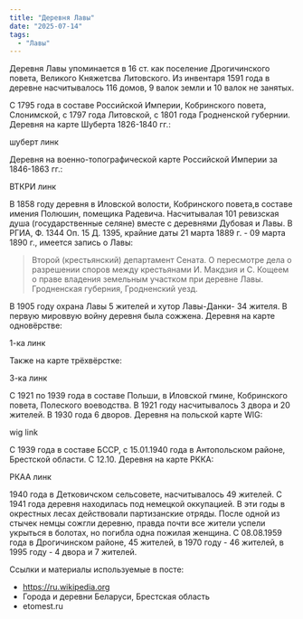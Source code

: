 ```yaml
---
title: "Деревня Лавы"
date: "2025-07-14"
tags: 
  - "Лавы"
---
```


Деревня Лавы упоминается в 16 ст. как поселение Дрогичинского повета, Великого Княжетсва Литовского. Из инвентаря 1591 года в деревне насчитывалось 116 домов, 9 валок земли и 10 валок не занятых.

С 1795 года в составе Российской Империи, Кобринского повета, Слонимской, с 1797 года Литовской, с 1801 года Гродненской губернии. Деревня на карте Шуберта 1826-1840 гг.:

шуберт линк

Деревня на военно-топографической карте Российской Империи за 1846-1863 гг.:

ВТКРИ линк

В 1858 году деревня в Иловской волости, Кобринского повета,в составе имения Полюшин, помещика Радевича. Насчитывалая 101 ревизская душа (государственные селяне) вместе с деревнями Дубовая и  Лавы. В РГИА, Ф. 1344 Оп. 15 Д. 1395, крайние даты 21 марта 1889 г. - 09 марта 1890 г., имеется запись о Лавы:

> Второй (крестьянский) департамент Сената. О пересмотре дела о разрешении споров между крестьянами И. Макдзия и С. Кощеем о праве владения земельным участком при деревне Лавы. Гродненская губерния, Гродненский уезд. 

В 1905 году охрана Лавы 5 жителей и хутор Лавы-Данки- 34 жителя. В первую мироввую войну деревня была сожжена. Деревня на карте одновёрстве:

1-ка линк

Также на карте трёхвёрстке:

3-ка линк

С 1921 по 1939 года в составе Польши, в Иловской гмине, Кобринского повета, Полеского воеводства. В 1921 году насчитывалось 3 двора и 20 жителей. В 1930 года 6 дворов. Деревня на польской карте WIG:

wig link

С 1939 года в составе БССР, с 15.01.1940 года в Антопольском районе, Брестской области. С 12.10. Деревня на карте РККА:

РКАА линк

1940 года в Детковичском сельсовете, насчитывалось 49 жителей. С 1941 года деревня находилась под немецкой оккупацией. В эти годы в окрестных лесах действовали партизанские отряды. После одной из стычек немцы сожгли деревню, правда почти все жители успели укрыться в болотах, но погибла одна пожилая женщина. С 08.08.1959 года в Дрогичинском районе, 45 жителей, в 1970 году - 46 жителей, в 1995 году - 4 двора и 7 жителей.

Ссылки и материалы используемые в посте:
- https://ru.wikipedia.org
- Города и деревни Беларуси, Брестская область
- etomest.ru

